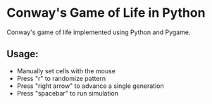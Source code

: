 # Conway's Game of Life in Python

Conway's game of life implemented using Python and Pygame.

## Usage:
- Manually set cells with the mouse
- Press "r" to randomize pattern
- Press "right arrow" to advance a single generation
- Press "spacebar" to run simulation
